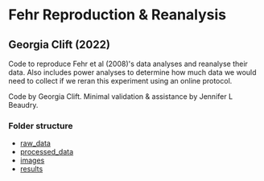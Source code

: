 # Fehr Reproduction & Reanalysis
## Georgia Clift (2022)

Code to reproduce Fehr et al (2008)'s data analyses and reanalyse their data. 
Also includes power analyses to determine how much data we would need to collect
if we reran this experiment using an online protocol. 

Code by Georgia Clift. Minimal validation & assistance by Jennifer L Beaudry. 


### Folder structure

 * [raw_data](./raw_data)
 * [processed_data](./processed_data)
 * [images](./images)
 * [results](./results)
 
